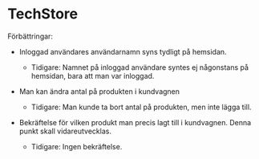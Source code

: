 # TechStore

Förbättringar: 

* Inloggad användares användarnamn syns tydligt på hemsidan.
    * Tidigare: Namnet på inloggad användare syntes ej någonstans på hemsidan, bara att man var inloggad.    
    
* Man kan ändra antal på produkten i kundvagnen
    * Tidigare: Man kunde ta bort antal på produkten, men inte lägga till. 

* Bekräftelse för vilken produkt man precis lagt till i kundvagnen. Denna punkt skall vidareutvecklas. 
    * Tidigare: Ingen bekräftelse.   
